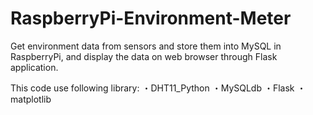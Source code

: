 # RaspberryPi-Environment-Meter
Get environment data from sensors and store them into MySQL in RaspberryPi, and display the data on web browser through Flask application.

This code use following library:
・DHT11_Python
・MySQLdb
・Flask
・matplotlib
